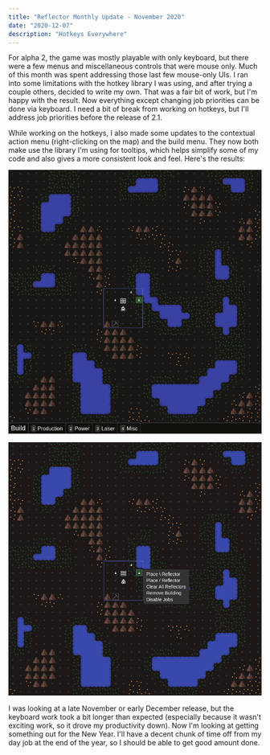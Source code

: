 ```yaml
---
title: "Reflector Monthly Update - November 2020"
date: "2020-12-07"
description: "Hotkeys Everywhere"
---
```


For alpha 2, the game was mostly playable with only keyboard, but there were a few menus and miscellaneous controls that were mouse only. Much of this month was spent addressing those last few mouse-only UIs. I ran into some limitations with the hotkey library I was using, and after trying a couple others, decided to write my own. That was a fair bit of work, but I'm happy with the result. Now everything except changing job priorities can be done via keyboard. I need a bit of break from working on hotkeys, but I'll address job priorities before the release of 2.1.

While working on the hotkeys, I also made some updates to the contextual action menu (right-clicking on the map) and the build menu. They now both make use the library I'm using for tooltips, which helps simplify some of my code and also gives a more consistent look and feel. Here's the results:

![New Build Menu](./new-build-menu.gif)

![New Context Menu](./new-context-menu.png)

I was looking at a late November or early December release, but the keyboard work took a bit longer than expected (especially because it wasn't exciting work, so it drove my productivity down). Now I'm looking at getting something out for the New Year. I'll have a decent chunk of time off from my day job at the end of the year, so I should be able to get good amount done.
